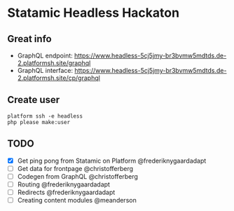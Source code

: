# Statamic Headless Hackaton

## Great info
- GraphQL endpoint: https://www.headless-5cj5jmy-br3bvmw5mdtds.de-2.platformsh.site/graphql
- GraphQL interface: https://www.headless-5cj5jmy-br3bvmw5mdtds.de-2.platformsh.site/cp/graphql

## Create user
```
platform ssh -e headless
php please make:user
```

## TODO

- [x] Get ping pong from Statamic on Platform @frederiknygaardadapt
- [ ] Get data for frontpage @christofferberg
- [ ] Codegen from GraphQL @christofferberg
- [ ] Routing @frederiknygaardadapt
- [ ] Redirects @frederiknygaardadapt
- [ ] Creating content modules @meanderson
